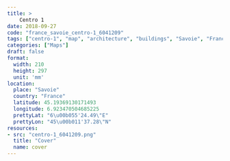 ```yaml
---
title: > 
    Centro 1
date: 2018-09-27
code: "france_savoie_centro-1_6041209"
tags: ["centro-1", "map", "architecture", "buildings", "Savoie", "France"]
categories: ["Maps"]
draft: false
format:
  width: 210
  height: 297
  unit: 'mm'
location:
  place: "Savoie"
  country: "France"
  latitude: 45.19369130171493
  longitude: 6.923470504685225
  prettyLat: "6\u00b055'24.49\"E"
  prettyLon: "45\u00b011'37.28\"N"
resources:
- src: "centro-1_6041209.png"
  title: "Cover"
  name: cover
---
```

